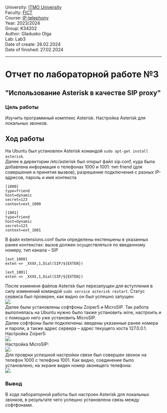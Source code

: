 University: [ITMO University](https://itmo.ru/ru/)  
Faculty: [FICT](https://fict.itmo.ru)  
Course: [IP-telephony](https://github.com/itmo-ict-faculty/ip-telephony)  
Year: 2023/2024  
Group: K34202  
Author: Gladusko Olga  
Lab: Lab3  
Date of create: 26.02.2024  
Date of finished: 27.02.2024  

---
# Отчет по лабораторной работе №3  
## "Использование Asterisk в качестве SIP proxy"  

### Цель работы  
Изучить программный комплекс Asterisk. Настройка Asterisk для локальных звонков.  

## Ход работы 
На Ubuntu был установлен Asterisk командой ```sudo apt-get install asterisk```.  
Далее в директории /etc/asterisk был открыт файл sip.conf, куда была добавлена информация о телефонах 1000 и 1001: 
тип friend (для совершения и принятия вызвов), разрешение подключения с разных IP-адресов, пароль и имя контекста  
```
[1000]
type=friend
host=dynamic
secret=123
context=ext_1000

[1001]
type=friend
host=dynamic
secret=123
context=ext_1001
```  
В файл extensions.conf были определены екстеншены в указанных ранее контекстах: 
вызов должен осуществляться по введенному номеру, тип канала – SIP  
```
[ext_1000]
exten => _XXXX,1,Dial(SIP/${EXTEN})

[ext_1001]
exten => _XXXX,1,Dial(SIP/${EXTEN})
```  
После измененя файлов Asterisk был перезапущен для вступления в силу изменений командой 
```sudo service asterisk restart```. Статус сервиса был проверен, как видно он был успешно запущен:  
![.](https://github.com/OlgaGladushko/2023_2024-ip-telephony-k34202-gladushko_o/blob/main/lab3/imgs/status.jpg)  
Далее были установлены софтфоны Zoiper5 и MicroSIP. Так работа выполнялась на Ubuntu нужно было также установить wine, настроить и с помощью него уже установить MicroSIP.  
Далее софтфоны были подключены: введены указанные ранее номера и пароли, а также адрес сервера – адрес текущего хоста 127.0.0.1.  
Настройка Zoiper5:  
![.](https://github.com/OlgaGladushko/2023_2024-ip-telephony-k34202-gladushko_o/blob/main/lab3/imgs/Zoiper5.jpg)  
Настройка MicroSIP:  
![.](https://github.com/OlgaGladushko/2023_2024-ip-telephony-k34202-gladushko_o/blob/main/lab3/imgs/MicroSIP.jpg)  
Для проврки успешной настройки связи был совершен звонок на телефон 1000 с телефона 1001. Как видно, соединение было установлено, на экране виден номер звонящего телефона:  
![.](https://github.com/OlgaGladushko/2023_2024-ip-telephony-k34202-gladushko_o/blob/main/lab3/imgs/call.jpg)  

### Вывод  
В ходе лабораторной работы был настроен Asterisk для локальных звонков, в результате чего успешно установлена связь между софтфонами.
